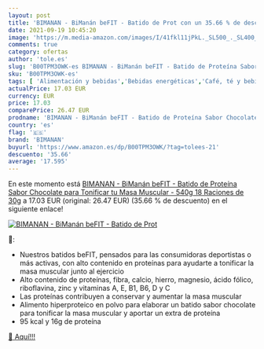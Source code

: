 ```yaml
---
layout: post
title: 'BIMANAN - BiManán beFIT - Batido de Prot con un 35.66 % de descuento'
date: 2021-09-19 10:45:20
image: 'https://m.media-amazon.com/images/I/41fkl11jPkL._SL500_._SL400_.jpg'
comments: true
category: ofertas
author: 'tole.es'
slug: 'B00TPM3OWK-es BIMANAN - BiManán beFIT - Batido de Proteína Sabor...'
sku: 'B00TPM3OWK-es'
tags: [ 'Alimentación y bebidas','Bebidas energéticas','Café, té y bebidas','bimanan','chocolate', ]
actualPrice: 17.03 EUR
currency: EUR
price: 17.03
comparePrice: 26.47 EUR
prodname: 'BIMANAN - BiManán beFIT - Batido de Proteína Sabor Chocolate  para Tonificar tu Masa Muscular - 540g  18 Raciones de 30g'
country: 'es'
flag: '🇪🇸'
brand: 'BIMANAN'
buyurl: 'https://www.amazon.es/dp/B00TPM3OWK/?tag=tolees-21'
descuento: '35.66'
average: '17.595'
---
```


En este momento está [BIMANAN - BiManán beFIT - Batido de Proteína Sabor Chocolate  para Tonificar tu Masa Muscular - 540g  18 Raciones de 30g](https://www.amazon.es/dp/B00TPM3OWK/?tag=tolees-21) a 17.03 EUR (original: 26.47 EUR) (35.66 %  de descuento) en el siguiente enlace!

[![BIMANAN - BiManán beFIT - Batido de Prot](https://m.media-amazon.com/images/I/41fkl11jPkL._SL500_._SL400_.jpg)](https://www.amazon.es/dp/B00TPM3OWK/?tag=tolees-21)

🔎:

- Nuestros batidos beFIT, pensados para las consumidoras deportistas o más activas, con alto contenido en proteínas para ayudarte a tonificar la masa muscular junto al ejercicio
- Alto contenido de proteínas, fibra, calcio, hierro, magnesio, ácido fólico, riboflavina, zinc y vitaminas A, E, B1, B6, D y C
- Las proteínas contribuyen a conservar y aumentar la masa muscular
- Alimento hiperproteico en polvo para elaborar un batido sabor chocolate para tonificar la masa muscular y aportar un extra de proteína
- 95 kcal y 16g de proteína

[🛒 Aquí!!!](https://www.amazon.es/dp/B00TPM3OWK/?tag=tolees-21)

